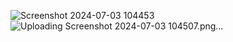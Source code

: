 ![Screenshot 2024-07-03 104453](https://github.com/user-attachments/assets/5bfc9dbc-8b67-40a0-b984-5fc6daf8addf)
![Uploading Screenshot 2024-07-03 104507.png…]()
